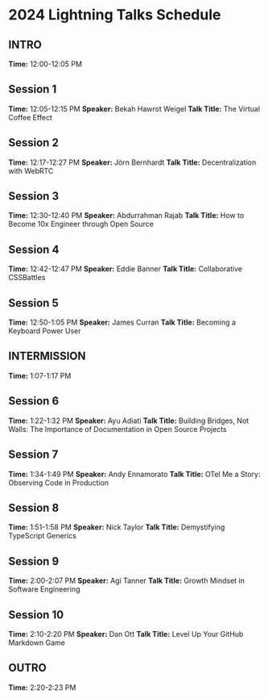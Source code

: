 # 2024 Lightning Talks Schedule

## INTRO

**Time:** 12:00-12:05 PM

## Session 1

**Time:** 12:05-12:15 PM
**Speaker:** Bekah Hawrot Weigel
**Talk Title:** The Virtual Coffee Effect

## Session 2

**Time:** 12:17-12:27 PM
**Speaker:** Jörn Bernhardt
**Talk Title:** Decentralization with WebRTC

## Session 3

**Time:** 12:30-12:40 PM
**Speaker:** Abdurrahman Rajab
**Talk Title:** How to Become 10x Engineer through Open Source

## Session 4

**Time:** 12:42-12:47 PM
**Speaker:** Eddie Banner
**Talk Title:** Collaborative CSSBattles

## Session 5

**Time:** 12:50-1:05 PM
**Speaker:** James Curran
**Talk Title:** Becoming a Keyboard Power User

## INTERMISSION

**Time:** 1:07-1:17 PM

## Session 6

**Time:** 1:22-1:32 PM
**Speaker:** Ayu Adiati
**Talk Title:** Building Bridges, Not Walls: The Importance of Documentation in Open Source Projects

## Session 7

**Time:** 1:34-1:49 PM
**Speaker:** Andy Ennamorato
**Talk Title:** OTel Me a Story: Observing Code in Production

## Session 8

**Time:** 1:51-1:58 PM
**Speaker:** Nick Taylor
**Talk Title:** Demystifying TypeScript Generics

## Session 9

**Time:** 2:00-2:07 PM
**Speaker:** Agi Tanner
**Talk Title:** Growth Mindset in Software Engineering

## Session 10

**Time:** 2:10-2:20 PM
**Speaker:** Dan Ott
**Talk Title:** Level Up Your GitHub Markdown Game

## OUTRO

**Time:** 2:20-2:23 PM
